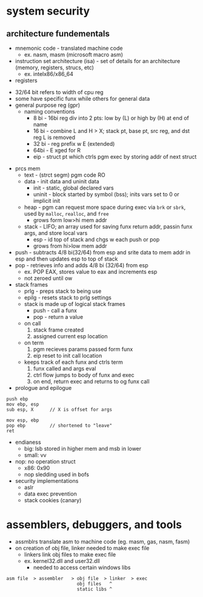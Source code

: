 # system security
## architecture fundementals
* mnemonic code - translated machine code
  - ex. nasm, masm (microsoft macro asm)
* instruction set architecture (isa) - set of details for an architecture
  (memory, registers, strucs, etc)
  - ex. intelx86/x86\_64
 * registers
  - 32/64 bit refers to width of cpu reg
  - some have specific funx while others for general data
  - general purpose reg (gpr)
    * naming conventions
      - 8 bi - 16bi reg div into 2 pts: low by (L) or high by (H) at end of name
      - 16 bi - combine L and H > X; stack pt, base pt, src reg, and dst reg
        L is removed
      - 32 bi - reg prefix w E (extended)
      - 64bi - E xged for R
      - eip - struct pt which ctrls pgm exec by storing addr of next struct
* prcs mem
  - text - (strct segm) pgm code RO
  - data - init data and uninit data 
    * init - static, global declared vars
    * uninit - block started by symbol (bss); inits vars set to 0 or implicit
      init
  - heap - pgm can request more space during exec via `brk` or `sbrk`, used by
    `malloc`, `realloc`, and `free`
    * grows form low\>hi mem addr
  - stack - LIFO; an array used for saving funx return addr, passin funx args,
    and store local vars
    * esp - id top of stack and chgs w each push or pop
    * grows from hi\>low mem addr
* push - subtracts 4/8 bi(32/64) from esp and srite data to mem addr in esp and
  then updates esp to top of stack 
* pop - retrieves info and adds 4/8 bi (32/64) from esp
  - ex. POP EAX, stores value to eax and increments esp
  - not zeroed until ow
* stack frames
  - prlg - preps stack to being use
  - epilg - resets stack to prlg settings
  - stack is made up of logical stack frames
    * push - call a funx
    * pop - return a value
  - on call 
    1. stack frame created
    2. assigned current esp location
  - on term
    1. pgm recieves params passed form funx
    2. eip reset to init call location
  - keeps track of each funx and ctrls term
    1. funx called and args eval
    2. ctrl flow jumps to body of funx and exec
    3. on end, return exec and returns to og funx call
* prologue and epilogue
```
push ebp
mov ebp, esp
sub esp, X      // X is offset for args
```

```
mov esp, ebp
pop ebp         // shortened to "leave"
ret
```
* endianess
  - big: lsb stored in higher mem and msb in lower
  - small: vv
* nop: no operation struct
  - x86: 0x90
  - nop sledding used in bofs
* security implementations
  - aslr
  - data exec prevention
  - stack cookies (canary)
# assemblers, debuggers, and tools
* assmblrs translate asm to machine code (eg. masm, gas, nasm, fasm)
* on creation of obj file, linker needed to make exec file
  - linkers link obj files to make exec file
  - ex. kernel32.dll and user32.dll
    * needed to access certain windows libs
```
asm file  > assembler   > obj file  > linker  > exec
                          obj files   ^
                          static libs ^
```
